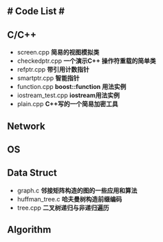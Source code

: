 ## # Code List  # ##

C/C++
----------
- screen.cpp			**简易的视图模拟类**
- checkedptr.cpp 	**一个演示C++ 操作符重载的简单类**
- refptr.cpp 		**带引用计数指针**
- smartptr.cpp		**智能指针**
- function.cpp		**boost::function 用法实例**
- iostream_test.cpp	**iostream用法实例**
- plain.cpp			**C++写的一个简易加密工具**


 


	
	
	

Network
----------


OS
----------


Data Struct
----------
- graph.c		**邻接矩阵构造的图的一些应用和算法**
- huffman_tree.c **哈夫曼树构造前缀编码**
- tree.cpp		**二叉树递归与非递归遍历**

Algorithm
----------





